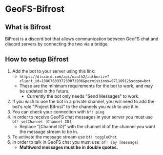 # GeoFS-Bifrost
## What is Bifrost
BiFrost is a discord bot that allows communication between GeoFS chat and discord servers by connecting the two via a bridge.

## How to setup Bifrost
1. Add the bot to your server using this link:
   - ```https://discord.com/api/oauth2/authorize?client_id=1086763337230073936&permissions=67110912&scope=bot```
   - These are the minimum requirements for the bot to work, and may be updated in the future.
     - Currently the bot only needs "Send Messages" to work.
2. If you wish to use the bot in a private channel, you will need to add the bot's role "Project Bifrost" to the channels you wish to use it in.
3. You can check your connection with ```bf! ping```
4. In order to receive GeoFS chat messages in your server you must use ```bf! setChannel [Channel ID]```
   - Replace "[Channel ID]" with the channel id of the channel you want the message stream to be in.
5. To activate the message stream use ```bf! toggleChat```
6. In order to talk in GeoFS chat you must use: ```bf! say [message]```
   - **Multiword messages must be in double quotes.**
